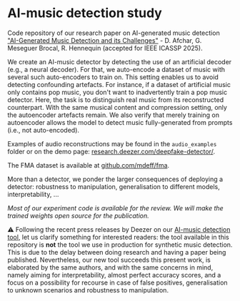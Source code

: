 # AI-music detection study
Code repository of our research paper on AI-generated music detection ["AI-Generated Music Detection and its Challenges"](https://arxiv.org/pdf/2501.10111) - D. Afchar, G. Meseguer Brocal, R. Hennequin (accepted for IEEE ICASSP 2025).

We create an AI-music detector by detecting the use of an artificial decoder (e.g., a neural decoder). For that, we auto-encode a dataset of music with several such auto-encoders to train on. This setting enables us to avoid detecting confounding artefacts. For instance, if a dataset of artificial music only contains pop music, you don't want to inadvertently train a pop music detector. Here, the task is to distinguish real music from its reconstructed counterpart. With the same musical content and compression setting, only the autoencoder artefacts remain. We also verify that merely training on autoencoder allows the model to detect music fully-generated from prompts (i.e., not auto-encoded).

Examples of audio reconstructions may be found in the `audio_examples` folder or on the demo page: [research.deezer.com/deepfake-detector/](https://research.deezer.com/deepfake-detector/).

The FMA dataset is available at [github.com/mdeff/fma](https://github.com/mdeff/fma).

More than a detector, we ponder the larger consequences of deploying a detector: robustness to manipulation, generalisation to different models, interpretability, ...

_Most of our experiment code is available for the review. We will make the trained weights open source for the publication._

⚠️ Following the recent press releases by Deezer on our [AI-music detection tool](https://newsroom-deezer.com/2025/01/deezer-deploys-cutting-edge-ai-detection-tool-for-music-streaming/), let us clarify something for interested readers: the tool available in this repository is **not** the tool we use in production for synthetic music detection. This is due to the delay between doing research and having a paper being published. Nevertheless, our new tool succeeds this present work, is elaborated by the same authors, and with the same concerns in mind, namely aiming for interpretability, almost perfect accuracy scores, and a focus on a possibility for recourse in case of false positives, generalisation to unknown scenarios and robustness to manipulation.
